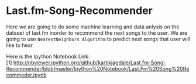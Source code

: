 # Last.fm-Song-Recommender
Here we are going to do some machine learning and data anlysis on the dataset of last.fm inorder to recommend the next songs to the user.  We are going to use `NearestNeighbors Algorithm` to predict next songs that user will like to hear

Here is the Ipython Notebook Link:<br>
[1] http://nbviewer.ipython.org/github/kartikjagdale/Last.fm-Song-Recommender/blob/master/Ipython%20Notebook/Last.Fm%20Song%20Recommeder.ipynb
